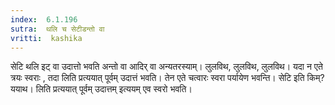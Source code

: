 ```yaml
---
index:  6.1.196
sutra:  थलि च सेटीडन्तो वा
vritti:  kashika 
---
```


सेटि थलि इट् वा उदात्तो भवति अन्तो वा आदिर् वा अन्यतरस्याम्। लुलविथ, लुलविथ, लुलविथ। यदा न एते त्रयः स्वराः , तदा लिति प्रत्ययात् पूर्वम् उदात्तं भवति। तेन एते चत्वारः स्वरा पर्यायेण भवन्ति। सेटि इति किम्? ययाथ। लिति प्रत्ययात् पूर्वम् उदात्तम् इत्ययम् एव स्वरो भवति।


